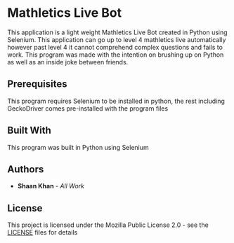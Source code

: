 # Mathletics Live Bot

This application is a light weight Mathletics Live Bot created in Python using Selenium. This application can go up to level 4 mathletics live automatically however past level 4 it cannot comprehend complex questions and fails to work. This program was made with the intention on brushing up on Python as well as an inside joke between friends.



## Prerequisites

This program requires Selenium to be installed in python, the rest including GeckoDriver comes pre-installed with the program files

## Built With

This program was built in Python using Selenium

## Authors

* **Shaan Khan** - *All Work*

## License

This project is licensed under the Mozilla Public License 2.0 - see the [LICENSE](https://github.com/ShaanCoding/MathleticsLiveBot/blob/master/LICENSE) files for details
